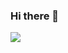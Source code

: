 ### Hi there 👋

<img src="https://github-readme-stats.vercel.app/api?username=LucasCSilvaDEV&&show_icons=true&title_color=ffffff&icon_color=bb2acf&text_color=daf7dc&bg_color=151515">
